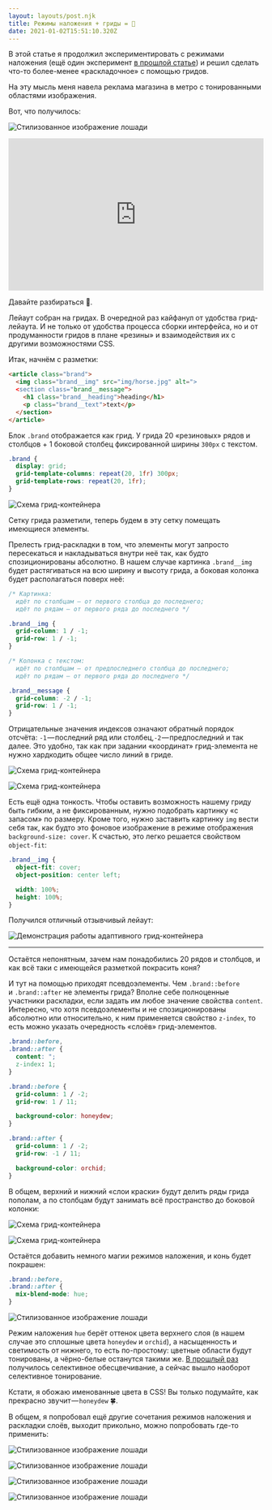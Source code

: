 ```yaml
---
layout: layouts/post.njk
title: Режимы наложения + гриды = 🖤
date: 2021-01-02T15:51:10.320Z
---
```

В этой статье я продолжил экспериментировать с режимами наложения (ещё один эксперимент [в прошлой статье](https://medium.com/@juwain/selective-desaturation-with-blend-modes-54eb1143f105)) и решил сделать что-то более-менее «раскладочное» с помощью гридов.

На эту мысль меня навела реклама магазина в метро с тонированными областями изображения.

Вот, что получилось:

![Стилизованное изображение лошади](/images/1-uik4w-qsklevjrxwhvb2ew.png "Стилизованное изображение лошади")

<iframe height="300" style="width: 100%;" scrolling="no" title="Blend modes + grids = ❤️" src="https://codepen.io/juwain/embed/preview/xWQYXj?height=300&theme-id=9939&default-tab=result" frameborder="no" loading="lazy" allowtransparency="true" allowfullscreen="true">
  See the Pen <a href='https://codepen.io/juwain/pen/xWQYXj'>Blend modes + grids = ❤️</a> by juwain
  (<a href='https://codepen.io/juwain'>@juwain</a>) on <a href='https://codepen.io'>CodePen</a>.
</iframe>

Давайте разбираться 🦄.

Лейаут собран на гридах. В очередной раз кайфанул от удобства грид-лейаута. И не только от удобства процесса сборки интерфейса, но и от продуманности гридов в плане «резины» и взаимодействия их с другими возможностями CSS.

Итак, начнём с разметки:

```html
<article class="brand">
  <img class="brand__img" src="img/horse.jpg" alt=">
  <section class="brand__message">
    <h1 class="brand__heading">heading</h1>
    <p class="brand__text">text</p>
  </section>
</article>
```

Блок `.brand` отображается как грид. У грида 20 «резиновых» рядов и столбцов + 1 боковой столбец фиксированной ширины `300px` с текстом.

```css
.brand {
  display: grid;
  grid-template-columns: repeat(20, 1fr) 300px;
  grid-template-rows: repeat(20, 1fr);
}
```

![Схема грид-контейнера](/images/1-rrgvefg99fohm2jmz8owpw.png "Схема грид-контейнера")

Сетку грида разметили, теперь будем в эту сетку помещать имеющиеся элементы.

Прелесть грид-раскладки в том, что элементы могут запросто пересекаться и накладываться внутри неё так, как будто спозиционированы абсолютно. В нашем случае картинка `.brand__img` будет растягиваться на всю ширину и высоту грида, а боковая колонка будет располагаться поверх неё:

```css
/* Картинка:
  идёт по столбцам — от первого столбца до последнего;
  идёт по рядам — от первого ряда до последнего */

.brand__img {
  grid-column: 1 / -1;
  grid-row: 1 / -1;
}

/* Колонка с текстом:
  идёт по столбцам — от предпоследнего столбца до последнего;
  идёт по рядам — от первого ряда до последнего */

.brand__message {
  grid-column: -2 / -1;
  grid-row: 1 / -1;
}
```

Отрицательные значения индексов означают обратный порядок отсчёта: `-1` — последний ряд или столбец,`-2` — предпоследний и так далее. Это удобно, так как при задании «координат» грид-элемента не нужно хардкодить общее число линий в гриде.

![Схема грид-контейнера](/images/1-ixusysswrzwew3fcr8kia.png "Схема грид-контейнера")

![Схема грид-контейнера](/images/1-fporvn8iofyobaifwncvva.png "Схема грид-контейнера")

Есть ещё одна тонкость. Чтобы оставить возможность нашему гриду быть гибким, а не фиксированным, нужно подобрать картинку «с запасом» по размеру. Кроме того, нужно заставить картинку `img` вести себя так, как будто это фоновое изображение в режиме отображения `background-size: cover`. К счастью, это легко решается свойством `object-fit`:

```css
.brand__img {
  object-fit: cover;
  object-position: center left;

  width: 100%;
  height: 100%;
}
```

Получился отличный отзывчивый лейаут:

![Демонстрация работы адаптивного грид-контейнера](/images/1-kl2in55agnjbvozrxwohna.gif "Демонстрация работы адаптивного грид-контейнера")

---

Остаётся непонятным, зачем нам понадобились 20 рядов и столбцов, и как всё таки с имеющейся разметкой покрасить коня?

И тут на помощью приходят псевдоэлементы. Чем `.brand::before` и `.brand::after` не элементы грида? Вполне себе полноценные участники раскладки, если задать им любое значение свойства `content`. Интересно, что хотя псевдоэлементы и не спозиционированы абсолютно или относительно, к ним применяется свойство `z-index`, то есть можно указать очередность «слоёв» грид-элементов.

```css
.brand::before,
.brand::after {
  content: ";
  z-index: 1;
}

.brand::before {
  grid-column: 1 / -2;
  grid-row: 1 / 11;

  background-color: honeydew;
}

.brand::after {
  grid-column: 1 / -2;
  grid-row: -1 / 11;

  background-color: orchid;
}
```

В общем, верхний и нижний «слои краски» будут делить ряды грида пополам, а по столбцам будут занимать всё пространство до боковой колонки:

![Схема грид-контейнера](/images/1-z9x0-dahj17vvkbr97absa.png "Схема грид-контейнера")

![Схема грид-контейнера](/images/1-oj2utlgegk5k0fi-1-qmyw.png "Схема грид-контейнера")

Остаётся добавить немного магии режимов наложения, и конь будет покрашен:

```css
.brand::before,
.brand::after {
  mix-blend-mode: hue;
}
```

![Стилизованное изображение лошади](/images/1-uik4w-qsklevjrxwhvb2ew.png "Стилизованное изображение лошади")

Режим наложения `hue` берёт оттенок цвета верхнего слоя (в нашем случае это сплошные цвета `honeydew` и `orchid`), а насыщенность и светимость от нижнего, то есть по-простому: цветные области будут тонированы, а чёрно-белые останутся такими же. [В прошлый раз](https://medium.com/@juwain/selective-desaturation-with-blend-modes-54eb1143f105) получилось селективное обесцвечивание, а сейчас вышло наоборот селективное тонирование.

Кстати, я обожаю именованные цвета в CSS! Вы только подумайте, как прекрасно звучит — `honeydew` 🍀.

В общем, я попробовал ещё другие сочетания режимов наложения и раскладки слоёв, выходит прикольно, можно попробовать где-то применить:

![Стилизованное изображение лошади](/images/1-b9uclpu0q2krv_ybgs4maw.png "Стилизованное изображение лошади")

![Стилизованное изображение лошади](/images/1-eaki6r56jqijre5jnqcrbg.png "Стилизованное изображение лошади")

![Стилизованное изображение лошади](/images/1-ldqafulmngzx_-a-pek0zw.png "Стилизованное изображение лошади")

![Стилизованное изображение лошади](/images/1-9t3rltz5ahjouz8ik-7xrw.png "Стилизованное изображение лошади")
